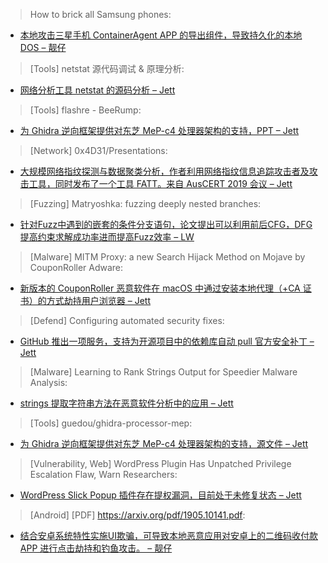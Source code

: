 > How to brick all Samsung phones: 


* [本地攻击三星手机 ContainerAgent APP 的导出组件，导致持久化的本地DOS – 靓仔](https://medium.com/@fs0c131y/how-to-brick-all-samsung-phones-6aae4389bea)



> [Tools] netstat 源代码调试 & 原理分析: 


* [网络分析工具 netstat 的源码分析 – Jett](https://paper.seebug.org/934/)



> [Tools] flashre - BeeRump: 


* [为 Ghidra 逆向框架提供对东芝 MeP-c4 处理器架构的支持，PPT – Jett](https://docs.google.com/presentation/d/1b955DV2ii-Dgv6YR4kUrJtjGugEqXD3FffTHRfvVSYo/edit?usp=sharing)



> [Network] 0x4D31/Presentations: 


* [大规模网络指纹探测与数据聚类分析，作者利用网络指纹信息追踪攻击者及攻击工具，同时发布了一个工具 FATT。来自 AusCERT 2019 会议 – Jett](https://github.com/0x4D31/Presentations)



> [Fuzzing] Matryoshka: fuzzing deeply nested branches: 


* [针对Fuzz中遇到的嵌套的条件分支语句，论文提出可以利用前后CFG，DFG提高约束求解成功率进而提高Fuzz效率 – LW](https://arxiv.org/abs/1905.12228)



> [Malware] MITM Proxy: a new Search Hijack Method on Mojave by CouponRoller Adware: 


* [新版本的 CouponRoller 恶意软件在 macOS 中通过安装本地代理（+CA 证书）的方式劫持用户浏览器 – Jett](https://www.airoav.com/mitm-proxy-a-new-search-hijack-method-on-mojave-by-couponroller-adware/)



> [Defend] Configuring automated security fixes: 


* [GitHub 推出一项服务，支持为开源项目中的依赖库自动 pull 官方安全补丁 – Jett](https://help.github.com/en/articles/configuring-automated-security-fixes)



> [Malware] Learning to Rank Strings Output for Speedier Malware Analysis: 


* [strings 提取字符串方法在恶意软件分析中的应用 – Jett](http://www.fireeye.com/blog/threat-research/2019/05/learning-to-rank-strings-output-for-speedier-malware-analysis.html)



> [Tools] guedou/ghidra-processor-mep: 


* [为 Ghidra 逆向框架提供对东芝 MeP-c4 处理器架构的支持，源文件 – Jett](https://github.com/guedou/ghidra-processor-mep)



> [Vulnerability, Web] WordPress Plugin Has Unpatched Privilege Escalation Flaw, Warn Researchers: 


* [WordPress Slick Popup 插件存在提权漏洞，目前处于未修复状态 – Jett](https://threatpost.com/wordpress-plugin-has-unpatched-privilege-escalation-flaw-warn-researchers/145150/)



> [Android] [PDF] https://arxiv.org/pdf/1905.10141.pdf: 


* [结合安卓系统特性实施UI欺骗，可导致本地恶意应用对安卓上的二维码收付款 APP 进行点击劫持和钓鱼攻击。 – 靓仔](https://arxiv.org/pdf/1905.10141.pdf)